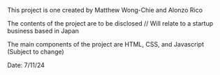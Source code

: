 This project is one created by Matthew Wong-Chie and Alonzo Rico

The contents of the project are to be disclosed // Will relate to a startup business based in Japan

The main components of the project are HTML, CSS, and Javascript (Subject to change)

Date: 7/11/24
